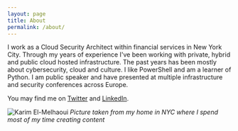```yaml
---
layout: page
title: About
permalink: /about/
---
```


I work as a Cloud Security Architect within financial services in New York City. Through my years of experience I've been working with private, hybrid and public cloud hosted infrastructure. The past years has been mostly about cybersecurity, cloud and culture. I like PowerShell and am a learner of Python. I am public speaker and have presented at multiple infrastructure and security conferences across Europe.

You may find me on  [Twitter](https://twitter.com/KarimMelhaoui) and [LinkedIn](https://www.linkedin.com/in/karim-el-melhaoui-34691956/).

![Karim El-Melhaoui](/image/IMG_2384.jpg)
*Picture taken from my home in NYC where I spend most of my time creating content*
